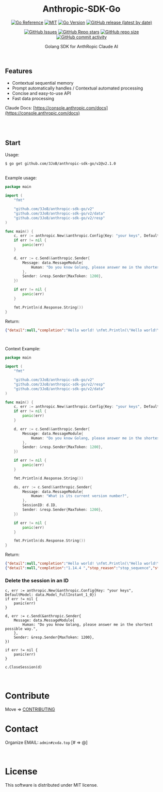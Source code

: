 <h1 align="center">Anthropic-SDK-Go</h1>

<p align="center">
        <a href="https://pkg.go.dev/github.com/3JoB/anthropic-sdk-go/v2"><img src="https://pkg.go.dev/badge/github.com/3JoB/anthropic-sdk-go/v2.svg" alt="Go Reference"></a>
        <a href="https://github.com/3JoB/anthropic-sdk-go/blob/master/LICENSE"><img src="https://img.shields.io/github/license/3JoB/anthropic-sdk-go?style=flat-square" alt="MIT"></a>
        <a href="#"><img src="https://img.shields.io/github/go-mod/go-version/3JoB/anthropic-sdk-go?label=Go%20Version&style=flat-square" alt="Go Version"></a>
        <a href="https://github.com/3JoB/anthropic-sdk-go/releases"><img src="https://img.shields.io/github/v/release/3JoB/anthropic-sdk-go?label=Release%20Version&style=flat-square" alt="GitHub release (latest by date)"></a>
    </p>
    <p align="center">
        <a href="https://github.com/3JoB/anthropic-sdk-go/issues"><img src="https://img.shields.io/github/issues/3JoB/anthropic-sdk-go?label=Issues&style=flat-square" alt="GitHub Issues"></a>
        <a href="https://github.com/3JoB/anthropic-sdk-go/stargazers"><img src="https://img.shields.io/github/stars/3JoB/anthropic-sdk-go?label=Stars&style=flat-square" alt="GitHub Repo stars"></a>
        <a href="#"><img src="https://img.shields.io/github/repo-size/3JoB/anthropic-sdk-go?style=flat-square" alt="GitHub repo size"></a>
        <a href="#"><img src="https://img.shields.io/github/commit-activity/m/3JoB/anthropic-sdk-go?style=flat-square" alt="GitHub commit activity"></a>
    </p>
<p align="center">Golang SDK for AnthRopic Claude AI</p>

<br>

## Features
- Contextual sequential memory 
- Prompt automatically handles / Contextual automated processing
- Concise and easy-to-use API
- Fast data processing


Claude Docs: [https://console.anthropic.com/docs](https://console.anthropic.com/docs)

<br><br>

## Start

Usage:
```sh
$ go get github.com/3JoB/anthropic-sdk-go/v2@v2.1.0
```

<br>
Example usage:

```go
package main

import (
	"fmt"

	"github.com/3JoB/anthropic-sdk-go/v2"
	"github.com/3JoB/anthropic-sdk-go/v2/data"
	"github.com/3JoB/anthropic-sdk-go/v2/resp"
)

func main() {
	c, err := anthropic.New(&anthropic.Config{Key: "your keys", DefaultModel: data.ModelFullInstant})
	if err != nil {
		panic(err)
	}

	d, err := c.Send(&anthropic.Sender{
		Message: data.MessageModule{
			Human: "Do you know Golang, please answer me in the shortest possible way.",
		},
		Sender: &resp.Sender{MaxToken: 1200},
	})

	if err != nil {
		panic(err)
	}

	fmt.Println(d.Response.String())
}
```

Return:
```json
{"detail":null,"completion":"Hello world! \nfmt.Println(\"Hello world!\")\n\nDone.","stop_reason":"stop_sequence","stop":"\n\nHuman:","log_id":"nop","exception":"","model":"claude-instant-v1.2","truncated":false}
```

<br>

Context Example:
```go
package main

import (
	"fmt"

	"github.com/3JoB/anthropic-sdk-go/v2"
	"github.com/3JoB/anthropic-sdk-go/v2/resp"
	"github.com/3JoB/anthropic-sdk-go/v2/data"
)

func main() {
	c, err := anthropic.New(&anthropic.Config{Key: "your keys", DefaultModel: data.ModelFullInstant})
	if err != nil {
		panic(err)
	}

	d, err := c.Send(&anthropic.Sender{
		Message: data.MessageModule{
			Human: "Do you know Golang, please answer me in the shortest possible way.",
		},
		Sender: &resp.Sender{MaxToken: 1200},
	})

	if err != nil {
		panic(err)
	}

	fmt.Println(d.Response.String())

	ds, err := c.Send(&anthropic.Sender{
		Message: data.MessageModule{
			Human: "What is its current version number?",
		},
		SessionID: d.ID,
		Sender: &resp.Sender{MaxToken: 1200},
	})

	if err != nil {
		panic(err)
	}

	fmt.Println(ds.Response.String())
}
```

Return:
```json
{"detail":null,"completion":"Hello world! \nfmt.Println(\"Hello world!\")\n\nDone.","stop_reason":"stop_sequence","stop":"\n\nHuman:","log_id":"nop","exception":"","model":"claude-instant-v1","truncated":false}
{"detail":null,"completion":"1.14.4 ","stop_reason":"stop_sequence","stop":"\n\nHuman:","log_id":"nop","exception":"","model":"claude-instant-v1.2","truncated":false}
```

### Delete the session in an ID
```golang
c, err := anthropic.New(&anthropic.Config{Key: "your keys", DefaultModel: data.Model_FullInstant_1_0})
if err != nil {
	panic(err)
}

d, err := c.Send(&anthropic.Sender{
	Message: data.MessageModule{
		Human: "Do you know Golang, please answer me in the shortest possible way.",
	},
	Sender: &resp.Sender{MaxToken: 1200},
})

if err != nil {
	panic(err)
}

c.CloseSession(d)
```

<br>


# Contribute
Move => [CONTRIBUTING](/CONTRIBUTING.md)


# Contact
Organize EMAIL: `admin#zxda.top` [# => @]

<br>

# License
This software is distributed under MIT license.
